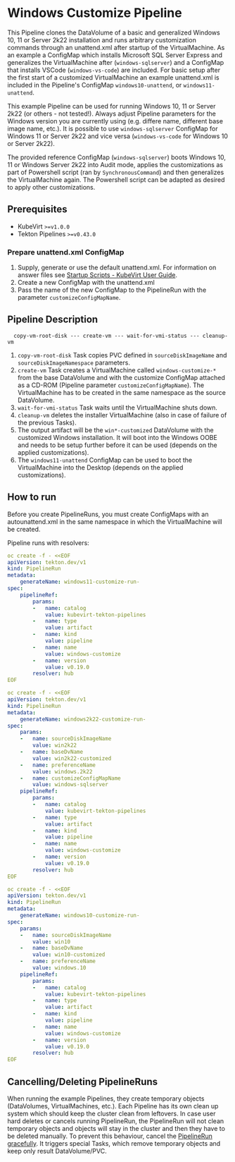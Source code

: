# Windows Customize Pipeline

This Pipeline clones the DataVolume of a basic and generalized Windows 10, 11 or Server 2k22 installation and runs arbitrary customization commands through an unattend.xml after startup of the VirtualMachine. As an example a ConfigMap which installs Microsoft SQL Server Express and generalizes the VirtualMachine after (`windows-sqlserver`) and a ConfigMap that installs VSCode (`windows-vs-code`) are included.
For basic setup after the first start of a customized VirtualMachine an example unattend.xml is included in the Pipeline's ConfigMap `windows10-unattend`, or `windows11-unattend`.

This example Pipeline can be used for running Windows 10, 11 or Server 2k22 (or others - not tested!). Always adjust Pipeline parameters for the Windows version you are currently using (e.g. differe name, different base image name, etc.). It is possible to use `windows-sqlserver` ConfigMap for Windows 11 or Server 2k22 and vice versa (`windows-vs-code` for Windows 10 or Server 2k22).

The provided reference ConfigMap (`windows-sqlserver`) boots Windows 10, 11 or Windows Server 2k22 into Audit mode, applies the customizations as part of Powershell script (ran by `SynchronousCommand`) and then generalizes the VirtualMachine again. The Powershell script can be adapted as desired to apply other customizations.

## Prerequisites

- KubeVirt `>=v1.0.0`
- Tekton Pipelines `>=v0.43.0`

### Prepare unattend.xml ConfigMap

1. Supply, generate or use the default unattend.xml. For information on answer files see [Startup Scripts - KubeVirt User Guide](https://kubevirt.io/user-guide/virtual_machines/startup_scripts/#sysprep).
2. Create a new ConfigMap with the unattend.xml
3. Pass the name of the new ConfigMap to the PipelineRun with the parameter `customizeConfigMapName`.

## Pipeline Description

```
  copy-vm-root-disk --- create-vm --- wait-for-vmi-status --- cleanup-vm
```

1. `copy-vm-root-disk` Task copies PVC defined in `sourceDiskImageName` and `sourceDiskImageNamespace` parameters.
2. `create-vm` Task creates a VirtualMachine called `windows-customize-*` from the base DataVolume and with the customize ConfigMap attached as a CD-ROM (Pipeline parameter `customizeConfigMapName`). The VirtualMachine has to be created in the same namespace as the source DataVolume.
3. `wait-for-vmi-status` Task waits until the VirtualMachine shuts down.
4. `cleanup-vm` deletes the installer VirtualMachine (also in case of failure of the previous Tasks).
5. The output artifact will be the `win*-customized` DataVolume with the customized Windows installation. It will boot into the Windows OOBE and needs to be setup further before it can be used (depends on the applied customizations).
6. The `windows11-unattend` ConfigMap can be used to boot the VirtualMachine into the Desktop (depends on the applied customizations).

## How to run

Before you create PipelineRuns, you must create ConfigMaps with an autounattend.xml in the same namespace in which the VirtualMachine will be created.

Pipeline runs with resolvers:
```yaml
oc create -f - <<EOF
apiVersion: tekton.dev/v1
kind: PipelineRun
metadata:
    generateName: windows11-customize-run-
spec:
    pipelineRef:
        params:
        -   name: catalog
            value: kubevirt-tekton-pipelines
        -   name: type
            value: artifact
        -   name: kind
            value: pipeline
        -   name: name
            value: windows-customize
        -   name: version
            value: v0.19.0
        resolver: hub
EOF
```
```yaml
oc create -f - <<EOF
apiVersion: tekton.dev/v1
kind: PipelineRun
metadata:
    generateName: windows2k22-customize-run-
spec:
    params:
    -   name: sourceDiskImageName
        value: win2k22
    -   name: baseDvName
        value: win2k22-customized
    -   name: preferenceName
        value: windows.2k22
    -   name: customizeConfigMapName
        value: windows-sqlserver
    pipelineRef:
        params:
        -   name: catalog
            value: kubevirt-tekton-pipelines
        -   name: type
            value: artifact
        -   name: kind
            value: pipeline
        -   name: name
            value: windows-customize
        -   name: version
            value: v0.19.0
        resolver: hub
EOF
```
```yaml
oc create -f - <<EOF
apiVersion: tekton.dev/v1
kind: PipelineRun
metadata:
    generateName: windows10-customize-run-
spec:
    params:
    -   name: sourceDiskImageName
        value: win10
    -   name: baseDvName
        value: win10-customized
    -   name: preferenceName
        value: windows.10
    pipelineRef:
        params:
        -   name: catalog
            value: kubevirt-tekton-pipelines
        -   name: type
            value: artifact
        -   name: kind
            value: pipeline
        -   name: name
            value: windows-customize
        -   name: version
            value: v0.19.0
        resolver: hub
EOF
```

## Cancelling/Deleting PipelineRuns

When running the example Pipelines, they create temporary objects (DataVolumes, VirtualMachines, etc.). Each Pipeline has its own clean up system which should keep the cluster clean from leftovers. In case user hard deletes or cancels running PipelineRun, the PipelineRun will not clean temporary objects and objects will stay in the cluster and then they have to be deleted manually. To prevent this behaviour, cancel the [PipelineRun gracefully](https://tekton.dev/docs/pipelines/pipelineruns/#gracefully-cancelling-a-pipelinerun). It triggers special Tasks, which remove temporary objects and keep only result DataVolume/PVC.
